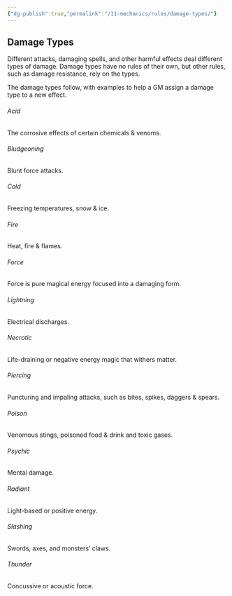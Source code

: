 ```yaml
---
{"dg-publish":true,"permalink":"/11-mechanics/rules/damage-types/"}
---
```



## Damage Types

Different attacks, damaging spells, and other harmful effects deal different types of damage. Damage types have no rules of their own, but other rules, such as damage resistance, rely on the types.  
  
The damage types follow, with examples to help a GM assign a damage type to a new effect.  
  
###### Acid
The corrosive effects of certain chemicals & venoms. 

###### Bludgeoning
Blunt force attacks.

###### Cold
Freezing temperatures, snow & ice.

###### Fire
Heat, fire & flames.  

###### Force
Force is pure magical energy focused into a damaging form. 

###### Lightning
Electrical discharges.  

###### Necrotic
Life-draining or negative energy magic that withers matter.  

###### Piercing
Puncturing and impaling attacks, such as bites, spikes, daggers & spears.

###### Poison
Venomous stings, poisoned food & drink and toxic gases.  

###### Psychic
Mental damage.  

###### Radiant
Light-based or positive energy. 

###### Slashing
Swords, axes, and monsters’ claws.

###### Thunder
Concussive or acoustic force.
